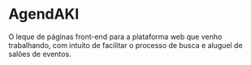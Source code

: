 # AgendAKI
O leque de páginas front-end para a plataforma web que venho trabalhando, com intuito de facilitar o processo de busca e aluguel de salões de eventos.
